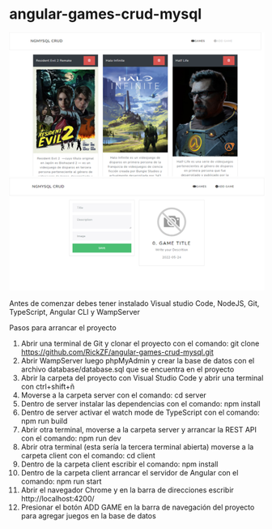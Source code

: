# angular-games-crud-mysql

![](docs/screenshot.png)
![](docs/screenshot2.png)

Antes de comenzar debes tener instalado Visual studio Code, NodeJS, Git, TypeScript, Angular CLI y WampServer

Pasos para arrancar el proyecto
1) Abrir una terminal de Git y clonar el proyecto con el comando: git clone https://github.com/RickZF/angular-games-crud-mysql.git
2) Abrir WampServer luego phpMyAdmin y crear la base de datos con el archivo database/database.sql que se encuentra en el proyecto
3) Abrir la carpeta del proyecto con Visual Studio Code y abrir una terminal con ctrl+shift+ñ
4) Moverse a la carpeta server con el comando: cd server
5) Dentro de server instalar las dependencias con el comando: npm install 
6) Dentro de server activar el watch mode de TypeScript con el comando: npm run build
7) Abrir otra terminal, moverse a la carpeta server y arrancar la REST API con el comando: npm run dev
8) Abrir otra terminal (esta sería la tercera terminal abierta) moverse a la carpeta client con el comando: cd client
9) Dentro de la carpeta client escribir el comando: npm install
10) Dentro de la carpeta client arrancar el servidor de Angular con el comando: npm run start
11) Abrir el navegador Chrome y en la barra de direcciones escribir http://localhost:4200/
12) Presionar el botón ADD GAME en la barra de navegación del proyecto para agregar juegos en la base de datos